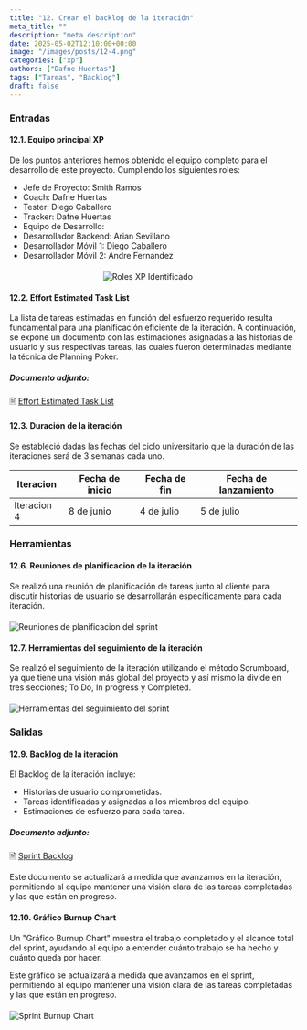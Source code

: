 ```yaml
---
title: "12. Crear el backlog de la iteración"
meta_title: ""
description: "meta description"
date: 2025-05-02T12:10:00+00:00
image: "/images/posts/12-4.png"
categories: ["xp"]
authors: ["Dafne Huertas"]
tags: ["Tareas", "Backlog"]
draft: false
---
```

### Entradas

#### 12.1. Equipo principal XP

De los puntos anteriores hemos obtenido el equipo completo para el desarrollo de este proyecto. Cumpliendo los siguientes roles:

- Jefe de Proyecto: Smith Ramos
- Coach: Dafne Huertas
- Tester: Diego Caballero
- Tracker: Dafne Huertas
- Equipo de Desarrollo:
- Desarrollador Backend: Arian Sevillano
- Desarrollador Móvil 1: Diego Caballero
- Desarrollador Móvil 2: Andre Fernandez

<img src="/images/xp/consolidado_roles.png" 
     alt="Roles XP Identificado" 
     style="display: block; margin: 20px auto; max-width: 35%;" />

#### 12.2. Effort Estimated Task List
La lista de tareas estimadas en función del esfuerzo requerido resulta fundamental para una planificación eficiente de la iteración. A continuación, se expone un documento con las estimaciones asignadas a las historias de usuario y sus respectivas tareas, las cuales fueron determinadas mediante la técnica de Planning Poker.

##### **Documento adjunto:**
 🗎 [Effort Estimated Task List](https://drive.google.com/file/d/1Qxb3_033ila0bnI6jPO1QrRUneqtbYMN/view?usp=sharing)

#### 12.3. Duración de la iteración
Se estableció dadas las fechas del ciclo universitario que la duración de las iteraciones será de 3 semanas cada uno.

| Iteracion     | Fecha de inicio | Fecha de fin | Fecha de lanzamiento |
|------------|------------------|---------------|------------------------|
| Iteracion 4   | 8 de junio     | 4 de julio  | 5 de julio            |

### Herramientas

#### 12.6. Reuniones de planificacion de la iteración
Se realizó una reunión de planificación de tareas junto al cliente para discutir historias de usuario se desarrollarán específicamente para cada iteración.

<img src="/images/sprint_2/reunion_scrum_team.png" 
     alt="Reuniones de planificacion del sprint" 
     style="display: block; margin: 20px auto; max-width: 100%;" />

#### 12.7. Herramientas del seguimiento de la iteración
Se realizó el seguimiento de la iteración utilizando el método Scrumboard, ya que tiene una visión más global del proyecto y así mismo la divide en tres secciones; To Do, In progress y Completed.

<img src="/images/sprint_2/scrumboard_sprint2.png" 
     alt="Herramientas del seguimiento del sprint" 
     style="display: block; margin: 20px auto; max-width: 100%;" />

### Salidas

#### 12.9. Backlog de la iteración
El Backlog de la iteración incluye:
- Historias de usuario comprometidas.
- Tareas identificadas y asignadas a los miembros del equipo.
- Estimaciones de esfuerzo para cada tarea.

##### **Documento adjunto:**
 🗎 [Sprint Backlog](https://docs.google.com/spreadsheets/d/1lQ18cQgmmZzbcETQbqpjNAAbMiPZrPR_/edit?usp=sharing&ouid=105357714069578698229&rtpof=true&sd=true)

Este documento se actualizará a medida que avanzamos en la iteración, permitiendo al equipo mantener una visión clara de las tareas completadas y las que están en progreso.
 
 #### 12.10. Gráfico Burnup Chart
Un "Gráfico Burnup Chart" muestra el trabajo completado y el alcance total del sprint, ayudando al equipo a entender cuánto trabajo se ha hecho y cuánto queda por hacer.

Este gráfico se actualizará a medida que avanzamos en el sprint, permitiendo al equipo mantener una visión clara de las tareas completadas y las que están en progreso.

<img src="/images/sprint_2/burnup_chart.png" 
     alt="Sprint Burnup Chart" 
     style="display: block; margin: 20px auto; max-width: 100%;" />
